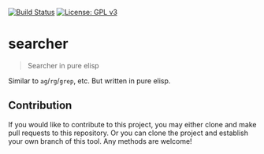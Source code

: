 [![Build Status](https://travis-ci.com/jcs-elpa/searcher.svg?branch=master)](https://travis-ci.com/jcs-elpa/searcher)
[![License: GPL v3](https://img.shields.io/badge/License-GPL%20v3-blue.svg)](https://www.gnu.org/licenses/gpl-3.0)

# searcher
> Searcher in pure elisp

Similar to `ag`/`rg`/`grep`, etc. But written in pure elisp.

## Contribution

If you would like to contribute to this project, you may either
clone and make pull requests to this repository. Or you can
clone the project and establish your own branch of this tool.
Any methods are welcome!
